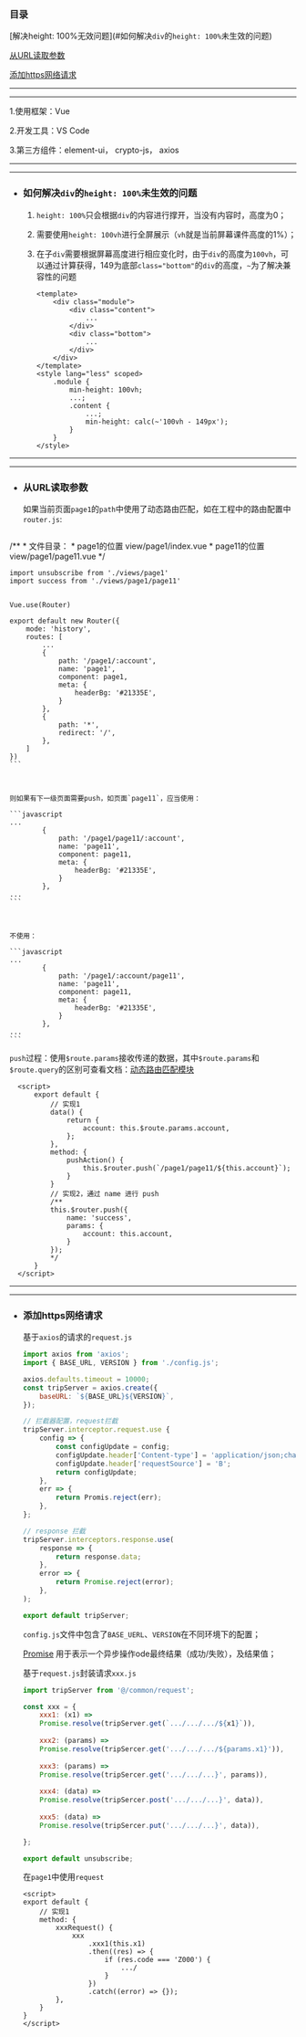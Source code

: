 ### 目录

[解决height: 100%无效问题](#如何解决`div`的`height: 100%`未生效的问题)

[从URL读取参数](#从URL读取参数)

[添加https网络请求](#添加https网络请求)

------

------



1.使用框架：Vue

2.开发工具：VS Code

3.第三方组件：element-ui， crypto-js， axios

------

------



- ### 如何解决`div`的`height: 100%`未生效的问题

    1. `height: 100%`只会根据`div`的内容进行撑开，当没有内容时，高度为0；

    2. 需要使用`height: 100vh`进行全屏展示（`vh`就是当前屏幕课件高度的1%）；

    3. 在子`div`需要根据屏幕高度进行相应变化时，由于`div`的高度为`100vh`，可以通过计算获得，149为底部`class="bottom"`的`div`的高度，`~`为了解决兼容性的问题

        ```vue
        <template>
        	<div class="module">
                <div class="content">
                    ...
            	</div>
                <div class="bottom">
                    ...
            	</div>
            </div>
        </template>
        <style lang="less" scoped>    
            .module {
                min-height: 100vh;
                ...;
                .content {
                    ...;
                    min-height: calc(~'100vh - 149px');
        		}
            }
        </style>
        ```

------

------



- ### 从URL读取参数

    如果当前页面`page1`的`path`中使用了动态路由匹配，如在工程中的路由配置中`router.js`:

    ```javascript
/**
     * 文件目录：
     * page1的位置		view/page1/index.vue
     * page11的位置	view/page1/page11.vue
    */
    
    import unsubscribe from './views/page1'
    import success from './views/page1/page11'
    
    
    Vue.use(Router)
    
    export default new Router({ 
        mode: 'history',
        routes: [
            ...
            {
                path: '/page1/:account',
                name: 'page1',
                component: page1,
                meta: {
                    headerBg: '#21335E',
                }
            },
            {
                path: '*',
                redirect: '/',
            },
        ]
    })
    ```
    
    

    则如果有下一级页面需要push，如页面`page11`，应当使用：

    ```javascript
    ...
            {
                path: '/page1/page11/:account',
                name: 'page11',
                component: page11,
                meta: {
                    headerBg: '#21335E',
                }
            },
    ...
    ```

    

    不使用：
    
    ```javascript
    ...
            {
                path: '/page1/:account/page11',
                name: 'page11',
                component: page11,
                meta: {
                    headerBg: '#21335E',
                }
            },
	...
	```
  
  
  
  `push`过程：使用`$route.params`接收传递的数据，其中`$route.params`和`$route.query`的区别可查看文档：[动态路由匹配模块]([https://router.vuejs.org/zh/guide/essentials/dynamic-matching.html#%E5%93%8D%E5%BA%94%E8%B7%AF%E7%94%B1%E5%8F%82%E6%95%B0%E7%9A%84%E5%8F%98%E5%8C%96](https://router.vuejs.org/zh/guide/essentials/dynamic-matching.html#响应路由参数的变化))
  
  ```vue
    <script>
        export default {
            // 实现1
            data() {
                return {
                    account: this.$route.params.account,
                };
        	},
            method: {
                pushAction() {
                    this.$router.push(`/page1/page11/${this.account}`);
                }
            }
            // 实现2，通过 name 进行 push
            /**
            this.$router.push({
                name: 'success',
                params: {
                    account: this.account,
                }
            });
            */
        }
    </script>
  ```



------

------



- ### 添加https网络请求

    基于`axios`的请求的`request.js`

    ```javascript
    import axios from 'axios';
    import { BASE_URL, VERSION } from './config.js';
    
    axios.defaults.timeout = 10000;
    const tripServer = axios.create({
        baseURL: `${BASE_URL}${VERSION}`,
    });
    
    // 拦截器配置，request拦截
    tripServer.interceptor.request.use {
        config => {
            const configUpdate = config;
            configUpdate.header['Content-type'] = 'application/json;charset=UTF-8';
            configUpdate.header['requestSource'] = 'B';
            return configUpdate;
        },
        err => {
            return Promis.reject(err);
        },
    };
    
    // response 拦截
    tripServer.interceptors.response.use(
    	response => {
            return response.data;
        },
        error => {
            return Promise.reject(error);
        },
    );
    
    export default tripServer;
    ```

    `config.js`文件中包含了`BASE_UERL`、`VERSION`在不同环境下的配置；

    [Promise](https://developer.mozilla.org/zh-CN/docs/Web/JavaScript/Reference/Global_Objects/Promise) 用于表示一个异步操作ode最终结果（成功/失败），及结果值；

    

    基于`request.js`封装请求`xxx.js`

    ```javascript
    import tripServer from '@/common/request';
    
    const xxx = {
        xxx1: (x1) => 
        Promise.resolve(tripServer.get(`.../.../.../${x1}`)),
        
        xxx2: (params) =>
        Promise.resolve(tripSercer.get('.../.../.../${params.x1}')),
        
    	xxx3: (params) =>
        Promise.resolve(tripSercer.get('.../.../...}', params)),
        
        xxx4: (data) => 
    	Promise.resolve(tripSercer.post('.../.../...}', data)),
        
        xxx5: (data) =>
        Promise.resolve(tripSercer.put('.../.../...}', data)),
    
    };
    
    export default unsubscribe;
    ```

    在`page1`中使用`request`

    ```vue
    <script>
    export default {
        // 实现1
        method: {
            xxxRequest() {
                xxx
                    .xxx1(this.x1)
                    .then((res) => {
                        if (res.code === 'Z000') {
                            .../
                        }
                    })
                    .catch((error) => {});
            },
        }
    }
    </script>
    ```

    
    

    
    